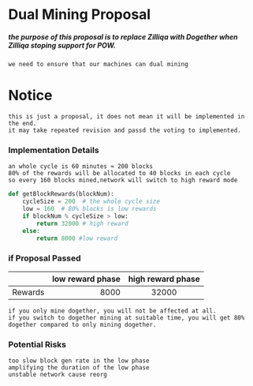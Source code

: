 # Dual Mining Proposal

##### the purpose of this proposal is to replace Zilliqa with Dogether when Zilliqa stoping support for POW.
    we need to ensure that our machines can dual mining
# Notice
    this is just a proposal, it does not mean it will be implemented in the end. 
    it may take repeated revision and passd the voting to implemented.
### Implementation Details
	an whole cycle is 60 minutes ≈ 200 blocks
    80% of the rewards will be allocated to 40 blocks in each cycle
    so every 160 blocks mined,network will switch to high reward mode
```python
def getBlockRewards(blockNum):
    cycleSize = 200  # the whole cycle size
    low = 160  # 80% blocks is low rewards
    if blockNum % cycleSize > low:
        return 32000 # high reward
    else:
        return 8000 #low reward
```


### if Proposal Passed
|| low reward phase  | high reward phase |
| :-----| ----: | :----: |
| Rewards | 8000 | 32000 |
    if you only mine dogether, you will not be affected at all.
    if you switch to dogether mining at suitable time, you will get 80% dogether compared to only mining dogether.

### Potential Risks
	too slow block gen rate in the low phase
    amplifying the duration of the low phase
    unstable network cause reorg
